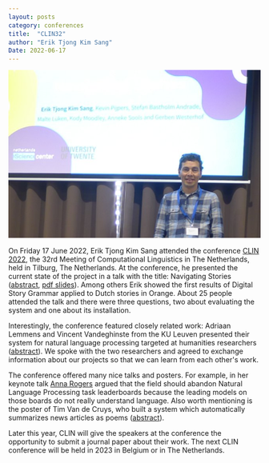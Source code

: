 ```yaml
---
layout: posts
category: conferences
title:  "CLIN32"
author: "Erik Tjong Kim Sang"
Date: 2022-06-17
---
```


![Erik Tjong Kim Sang at CLIN32](/assets/images/clin32.jpg)

On Friday 17 June 2022, Erik Tjong Kim Sang attended the conference [CLIN 2022](https://clin2022.uvt.nl/), the 32rd Meeting of Computational Linguistics in The Netherlands, held in Tilburg, The Netherlands. At the conference, he presented the current state of the project in a talk with the title: Navigating Stories ([abstract](https://clin2022.uvt.nl/navigating-stories/), [pdf slides](https://ifarm.nl/erikt/talks/slides-20220617-clin.pdf)). Among others Erik showed the first results of Digital Story Grammar applied to Dutch stories in Orange. About 25 people attended the talk and there were three questions, two about evaluating the system and one about its installation.

Interestingly, the conference featured closely related work: Adriaan Lemmens and Vincent Vandeghinste from the KU Leuven presented their system for natural language processing targeted at humanities researchers ([abstract](https://clin2022.uvt.nl/practical-text-analysis-pipelines-for-humanists-with-deadlines/)). We spoke with the two researchers and agreed to exchange information about our projects so that we can learn from each other's work.

The conference offered many nice talks and posters. For example, in her keynote talk [Anna Rogers](https://annargrs.github.io/) argued that the field should abandon Natural Language Processing task leaderboards because the leading models on those boards do not really understand language. Also worth mentioning is the poster of Tim Van de Cruys, who built a system which automatically summarizes news articles as poems ([abstract](https://clin2022.uvt.nl/the-automatic-generation-of-poems-based-on-news-stories/)).

Later this year, CLIN will give the speakers at the conference the opportunity to submit a journal paper about their work. The next CLIN conference will be held in 2023 in Belgium or in The Netherlands.

